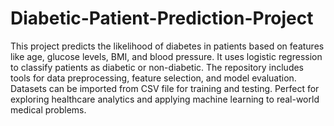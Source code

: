 # Diabetic-Patient-Prediction-Project
This project predicts the likelihood of diabetes in patients based on features like age, glucose levels, BMI, and blood pressure. It uses logistic regression to classify patients as diabetic or non-diabetic. The repository includes tools for data preprocessing, feature selection, and model evaluation. Datasets can be imported from CSV file for training and testing. Perfect for exploring healthcare analytics and applying machine learning to real-world medical problems.
